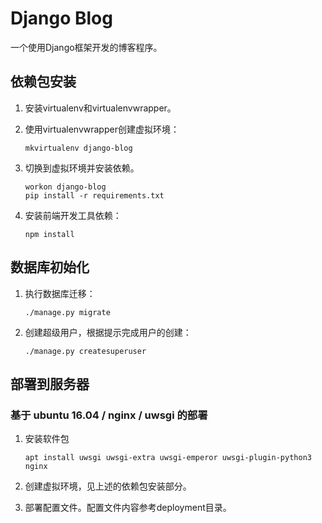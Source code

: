 # Django Blog

一个使用Django框架开发的博客程序。

## 依赖包安装

1. 安装virtualenv和virtualenvwrapper。
2. 使用virtualenvwrapper创建虚拟环境：

   ```
   mkvirtualenv django-blog
   ```

3. 切换到虚拟环境并安装依赖。

   ```
   workon django-blog
   pip install -r requirements.txt
   ```

4. 安装前端开发工具依赖：

   ```
   npm install
   ```

## 数据库初始化

1. 执行数据库迁移：

   ```
   ./manage.py migrate
   ```

2. 创建超级用户，根据提示完成用户的创建：

   ```
   ./manage.py createsuperuser
   ```

## 部署到服务器

### 基于 ubuntu 16.04 / nginx / uwsgi 的部署

1. 安装软件包

   ```
   apt install uwsgi uwsgi-extra uwsgi-emperor uwsgi-plugin-python3 nginx
   ```

2. 创建虚拟环境，见上述的依赖包安装部分。
3. 部署配置文件。配置文件内容参考deployment目录。
